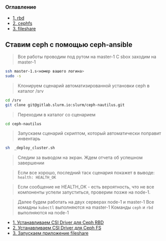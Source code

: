 ### Оглавление

* [1. rbd](rbd/README.md)
* [2. cephfs](cephfs/README.md)
* [3. fileshare](fileshare/README.md)

## Ставим ceph с помощью ceph-ansible
> Все работы проводим под рутом на master-1
> С sbox заходим на master-1

```bash
ssh master-1.s<номер вашего логина>
sudo -s
```
> Клонируем сценарий автоматизированной установки ceph в каталог /srv
```bash
cd /srv
git clone git@gitlab.slurm.io:slurm/ceph-nautilus.git
```
> Переходим в каталог со сценарием
```bash
cd ceph-nautilus
```

> Запускаем сценарий скриптом, который автоматически поправит инвентарь

```bash
sh  _deploy_cluster.sh
```
> Следим за выводом на экран. Ждем отчета об успешном завершении

> Если все хорошо, последний таск сценария покажет в выводе:
`health: HEALTH_OK`

> Если сообщение не HEALTH_OK - есть вероятность, что
не все компоненты успели запуститься, проверим позже на node-1.

> Далее будем работать на двух серверах
> node-1 и master-1
> Все комадны `kubectl` выполняются на master-1
> Команды `ceph` и `rbd` выполняются на node-1


* [1. Устанавливаем CSI Driver для Ceph RBD](rbd/README.md)
* [2. Устанавливаем CSI Driver для Ceph FS](cephfs/README.md)
* [3. Запускаем приложение fileshare](fileshare/README.md)
